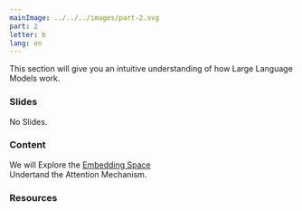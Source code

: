```yaml
---
mainImage: ../../../images/part-2.svg
part: 2
letter: b
lang: en
---
```


<div class="content">

This section will give you an intuitive understanding of how Large Language Models work.

### Slides
No Slides.

### Content
We will Explore the [Embedding Space](https://projector.tensorflow.org/)\
Undertand the Attention Mechanism.

### Resources

</div>
